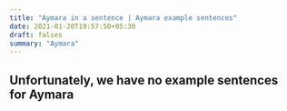 ```yaml
---
title: "Aymara in a sentence | Aymara example sentences"
date: 2021-01-20T19:57:50+05:30
draft: falses
summary: "Aymara"
---
```

## Unfortunately, we have no example sentences for Aymara                 

